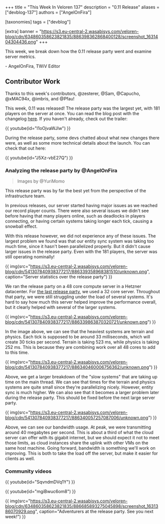 +++
title = "This Week In Veloren 137"
description = "0.11 Release"
aliases = ["devblog-137"]
authors = ["AngelOnFira"]

[taxonomies]
tags = ["devblog"]

[extra]
banner = "https://s3.eu-central-2.wasabisys.com/veloren-blog/cdn/634860358623821835/886398362868400128/screenshot_1631404304436.png"
+++

This week, we break down how the 0.11 release party went and examine server
metrics.

\- AngelOnFira, TWiV Editor

## Contributor Work

Thanks to this week's contributors, @zesterer, @Sam, @Capucho, @xMAC94x,
@imbris, and @Pfau!

This week, 0.11 was released! The release party was the largest yet, with 181
players on the server at once. You can read the blog post with the changelog
[here](https://veloren.net/release-0-11/). If you haven't already, check out the
trailer:

{{ youtube(id="l1oOjvaWJlw") }}

During the release party, some devs chatted about what new changes there were,
as well as some more technical details about the launch. You can check that out
here:

{{ youtube(id="J5Xz-vbE27Q") }}

### Analyzing the release party by @AngelOnFira

> Images by @YuriMomo

This release party was by far the best yet from the perspective of the
infrastructure team.

In previous releases, our server started having major issues as we reached our
record player counts. There were also several issues we didn't see before having
that many players online, such as deadlocks in players connecting, or having
certain systems taking longer each tick, causing a snowball effect.

With this release however, we did not experience any of these issues. The
largest problem we found was that our entity sync system was taking too much
time, since it hasn't been parallelized properly. But it didn't cause larger
issues in the release party. Even with the 181 players, the server was still
operating nominally!

{{
  img(src="https://s3.eu-central-2.wasabisys.com/veloren-blog/cdn/541307840938377217/886339358968381510/unknown.png",
  caption="Server statistics over the release party")
}}

We ran the release party on a 48 core compute server in a Hetzner datacenter.
For [the last release party](https://veloren.net/devblog-124/), we used a 32
core server. Throughout that party, we were still struggling under the load of
several systems. It's hard to say how much this server helped improve the
performance overall, but it clearly helped with several of the larger systems.

{{
  img(src="https://s3.eu-central-2.wasabisys.com/veloren-blog/cdn/541307840938377217/886339863870320721/unknown.png")
}}

In the image above, we can see that the heaviest systems are terrain and
physics. Each tick is supposed to be around 33 milliseconds, which will create
30 ticks per second. Terrain is taking 523 ms, while physics is taking 252 ms.
This is because they are combining work over all 48 cores to add to this time.

{{
  img(src="https://s3.eu-central-2.wasabisys.com/veloren-blog/cdn/541307840938377217/886340460006756362/unknown.png")
}}

Above, we get a larger breakdown of the "slow systems" that are taking up time
on the main thread. We can see that times for the terrain and physics systems
are quite small since they're parallelizing nicely. However, entity sync is much
higher. We can also see that it becomes a larger problem later during the
release party. This should be fixed before the next large server party.

{{
  img(src="https://s3.eu-central-2.wasabisys.com/veloren-blog/cdn/541307840938377217/886340057257087006/unknown.png")
}}

Above, we can see our bandwidth usage. At peak, we were transmitting around 40
megabytes per second. This is about a third of what the cloud server can offer
with its gigabit internet, but we should expect it not to meet those limits, as
cloud instances share the uplink with other VMs on the same host machine. Going
forward, bandwidth is something we'll work on improving. This is both to take
the load off the server, but make it easier for clients as well.

### Community videos

{{ youtube(id="SqvndmDVq1Y") }}

{{ youtube(id="mgiBwuc6om8") }}

{{
  img(src="https://s3.eu-central-2.wasabisys.com/veloren-blog/cdn/634860358623821835/886685893275045898/screenshot_1631386070929.png",
  caption="Adventurers at the release party. See you next week!")
}}
